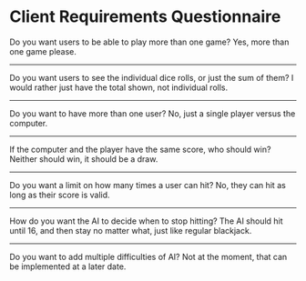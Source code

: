 # Client Requirements Questionnaire
 Do you want users to be able to play more than one game?
Yes, more than one game please.

---
Do you want users to see the individual dice rolls, or just the sum of them?
I would rather just have the total shown, not individual rolls.

---
Do you want to have more than one user?
No, just a single player versus the computer.

---
If the computer and the player have the same score, who should win?
Neither should win, it should be a draw.

---
Do you want a limit on how many times a user can hit?
No, they can hit as long as their score is valid.

---
How do you want the AI to decide when to stop hitting?
The AI should hit until 16, and then stay no matter what, just like regular blackjack.

---
Do you want to add multiple difficulties of AI?
Not at the moment, that can be implemented at a later date.